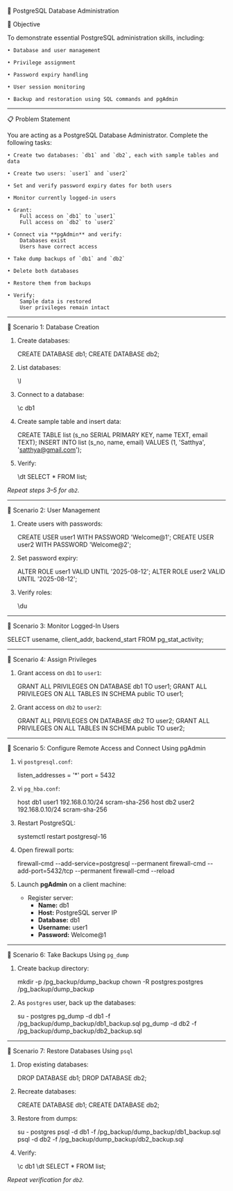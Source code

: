 
🐘 PostgreSQL Database Administration


🎯 Objective

To demonstrate essential PostgreSQL administration skills, including:

	• Database and user management  
	
	• Privilege assignment  
	
	• Password expiry handling  
	
	• User session monitoring  
	
	• Backup and restoration using SQL commands and pgAdmin

---

📋 Problem Statement

You are acting as a PostgreSQL Database Administrator. Complete the following tasks:

	• Create two databases: `db1` and `db2`, each with sample tables and data  
	
	• Create two users: `user1` and `user2`  
	
	• Set and verify password expiry dates for both users  
	
	• Monitor currently logged-in users  
	
	• Grant:
		Full access on `db1` to `user1`
		Full access on `db2` to `user2`  
	
	• Connect via **pgAdmin** and verify:
		Databases exist
		Users have correct access  
	
	• Take dump backups of `db1` and `db2`  
	
	• Delete both databases  
	
	• Restore them from backups  
	
	• Verify:
		Sample data is restored  
		User privileges remain intact  

---

🔹 Scenario 1: Database Creation

1. Create databases:

   CREATE DATABASE db1;
   CREATE DATABASE db2;

2. List databases:

   \l

3. Connect to a database:

   \c db1


4. Create sample table and insert data:

   CREATE TABLE list (s_no SERIAL PRIMARY KEY, name TEXT, email TEXT);
   INSERT INTO list (s_no, name, email) VALUES (1, 'Satthya', 'satthya@gmail.com');

5. Verify:

   \dt
   SELECT * FROM list;

*Repeat steps 3–5 for `db2`.*

---

🔹 Scenario 2: User Management

1. Create users with passwords:

   CREATE USER user1 WITH PASSWORD 'Welcome@1';
   CREATE USER user2 WITH PASSWORD 'Welcome@2';


2. Set password expiry:

   ALTER ROLE user1 VALID UNTIL '2025-08-12';
   ALTER ROLE user2 VALID UNTIL '2025-08-12';


3. Verify roles:

   \du

---

🔹 Scenario 3: Monitor Logged-In Users

SELECT usename, client_addr, backend_start FROM pg_stat_activity;

---

🔹 Scenario 4: Assign Privileges

1. Grant access on `db1` to `user1`:

   GRANT ALL PRIVILEGES ON DATABASE db1 TO user1;
   GRANT ALL PRIVILEGES ON ALL TABLES IN SCHEMA public TO user1;


2. Grant access on `db2` to `user2`:

   GRANT ALL PRIVILEGES ON DATABASE db2 TO user2;
   GRANT ALL PRIVILEGES ON ALL TABLES IN SCHEMA public TO user2;


---

🔹 Scenario 5: Configure Remote Access and Connect Using pgAdmin

1. vi `postgresql.conf`:

   listen_addresses = '*'
   port = 5432


2. vi `pg_hba.conf`:

   host    db1    user1    192.168.0.10/24    scram-sha-256
   host    db2    user2    192.168.0.10/24    scram-sha-256


3. Restart PostgreSQL:

   systemctl restart postgresql-16


4. Open firewall ports:

   firewall-cmd --add-service=postgresql --permanent
   firewall-cmd --add-port=5432/tcp --permanent
   firewall-cmd --reload


5. Launch **pgAdmin** on a client machine:
   - Register server:
     - **Name:** db1
     - **Host:** PostgreSQL server IP
     - **Database:** db1
     - **Username:** user1
     - **Password:** Welcome@1

---

🔹 Scenario 6: Take Backups Using `pg_dump`

1. Create backup directory:

   mkdir -p /pg_backup/dump_backup
   chown -R postgres:postgres /pg_backup/dump_backup


2. As `postgres` user, back up the databases:

   su - postgres
   pg_dump -d db1 -f /pg_backup/dump_backup/db1_backup.sql
   pg_dump -d db2 -f /pg_backup/dump_backup/db2_backup.sql


---

🔹 Scenario 7: Restore Databases Using `psql`

1. Drop existing databases:

   DROP DATABASE db1;
   DROP DATABASE db2;


2. Recreate databases:

   CREATE DATABASE db1;
   CREATE DATABASE db2;


3. Restore from dumps:

   su - postgres
   psql -d db1 -f /pg_backup/dump_backup/db1_backup.sql
   psql -d db2 -f /pg_backup/dump_backup/db2_backup.sql


4. Verify:

   \c db1
   \dt
   SELECT * FROM list;

*Repeat verification for `db2`.*
